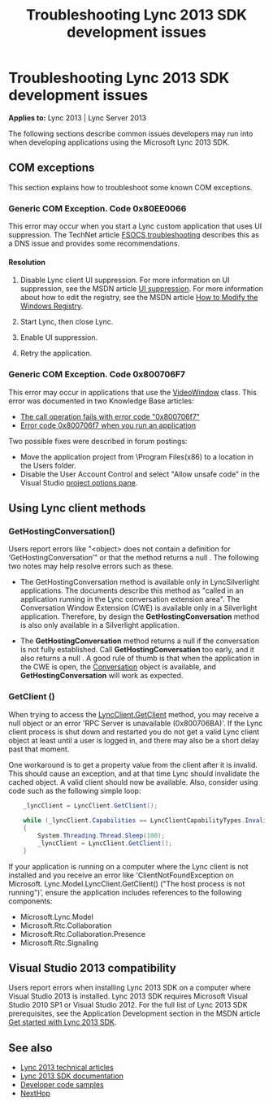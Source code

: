 ﻿---
title: Troubleshooting Lync 2013 SDK development issues
TOCTitle: Troubleshooting Lync 2013 SDK development issues
ms:assetid: e6718d84-5efe-4e36-932e-110b223be625
ms:mtpsurl: https://msdn.microsoft.com/en-us/library/Dn609830(v=office.15)
ms:contentKeyID: 61218832
ms.date: 07/25/2014
mtps_version: v=office.15
---

# Troubleshooting Lync 2013 SDK development issues

**Applies to:** Lync 2013 | Lync Server 2013

The following sections describe common issues developers may run into when developing applications using the Microsoft Lync 2013 SDK.

## COM exceptions

This section explains how to troubleshoot some known COM exceptions.

### Generic COM Exception. Code 0x80EE0066

This error may occur when you start a Lync custom application that uses UI suppression. The TechNet article [FSOCS troubleshooting](http://technet.microsoft.com/en-us/library/cc676984.aspx) describes this as a DNS issue and provides some recommendations.

#### Resolution

1.  Disable Lync client UI suppression. For more information on UI suppression, see the MSDN article [UI suppression](../desktop/ui-suppression.md). For more information about how to edit the registry, see the MSDN article [How to Modify the Windows Registry](http://support.microsoft.com/kb/136393).

2.  Start Lync, then close Lync.

3.  Enable UI suppression.

4.  Retry the application.

### Generic COM Exception. Code 0x800706F7

This error may occur in applications that use the [VideoWindow](https://msdn.microsoft.com/en-us/library/office/microsoft.lync.model.conversation.audiovideo.videowindow_di_3_uc_ocs14mreflyncclnt.aspx) class. This error was documented in two Knowledge Base articles:

- [The call operation fails with error code "0x800706f7"](http://support.microsoft.com/kb/2457836)
- [Error code 0x800706f7 when you run an application](http://support.microsoft.com/kb/2868239/nl)

Two possible fixes were described in forum postings:

- Move the application project from \\Program Files(x86) to a location in the Users folder.
- Disable the User Account Control‎ and select "Allow unsafe code" in the Visual Studio [project options pane](http://msdn.microsoft.com/en-us/library/kb4wyys2.aspx).

## Using Lync client methods

### GetHostingConversation()

Users report errors like "\<object\> does not contain a definition for ‘GetHostingConversation’" or that the method returns a null . The following two notes may help resolve errors such as these.

- The GetHostingConversation method is available only in LyncSilverlight applications. The documents describe this method as "called in an application running in the Lync conversation extension area". The Conversation Window Extension (CWE) is available only in a Silverlight application. Therefore, by design the **GetHostingConversation** method is also only available in a Silverlight application.

- The **GetHostingConversation** method returns a null if the conversation is not fully established. Call **GetHostingConversation** too early, and it also returns a null . A good rule of thumb is that when the application in the CWE is open, the [Conversation](chttps://msdn.microsoft.com/en-us/library/office/microsoft.lync.model.conversation.conversation_di_3_uc_ocs14mreflyncctrsl.aspx) object is available, and **GetHostingConversation** will work as expected.

### GetClient ()

When trying to access the [LyncClient.GetClient](https://msdn.microsoft.com/en-us/library/office/microsoft.lync.model.lyncclient.getclient_di_3_uc_ocs14mreflyncctrsl.aspx) method, you may receive a null object or an error 'RPC Server is unavailable (0x800706BA)'. If the Lync client process is shut down and restarted you do not get a valid Lync client object at least until a user is logged in, and there may also be a short delay past that moment.

One workaround is to get a property value from the client after it is invalid. This should cause an exception, and at that time Lync should invalidate the cached object. A valid client should now be available. Also, consider using code such as the following simple loop:

```csharp
    _lyncClient = LyncClient.GetClient();
                       
    while (_lyncClient.Capabilities == LyncClientCapabilityTypes.Invalid)
    {
        System.Threading.Thread.Sleep(100);
        _lyncClient = LyncClient.GetClient();
    }
```

If your application is running on a computer where the Lync client is not installed and you receive an error like 'ClientNotFoundException on Microsoft. Lync.Model.LyncClient.GetClient() ("The host process is not running")’, ensure the application includes references to the following components:

- Microsoft.Lync.Model
- Microsoft.Rtc.Collaboration
- Microsoft.Rtc.Collaboration.Presence
- Microsoft.Rtc.Signaling

## Visual Studio 2013 compatibility

Users report errors when installing Lync 2013 SDK on a computer where Visual Studio 2013 is installed. Lync 2013 SDK requires Microsoft Visual Studio 2010 SP1 or Visual Studio 2012. For the full list of Lync 2013 SDK prerequisites, see the Application Development section in the MSDN article [Get started with Lync 2013 SDK](../desktop/get-started-with-lync-2013-sdk.md).

## See also

- [Lync 2013 technical articles](lync-2013-technical-articles.md)
- [Lync 2013 SDK documentation](../desktop/lync-2013-sdk-documentation.md)
- [Developer code samples](http://code.msdn.microsoft.com/)
- [NextHop](http://blogs.technet.com/b/nexthop/)

